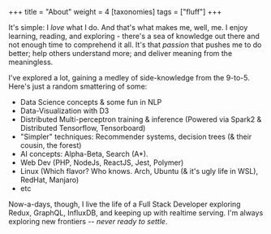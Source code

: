 +++
title = "About"
weight = 4
[taxonomies]
tags = ["fluff"]
+++

It's simple: I _love_ what I do. And that's what makes me, well, me. I enjoy learning, reading, and exploring - there's a sea of knowledge out there and not enough time to comprehend it all. It's that _passion_ that pushes me to do better; help others understand more; and deliver meaning from the meaningless.

I've explored a lot, gaining a medley of side-knowledge from the 9-to-5. Here's just a random smattering of some:

- Data Science concepts & some fun in NLP
- Data-Visualization with D3
- Distributed Multi-perceptron training & inference (Powered via Spark2 & Distributed Tensorflow, Tensorboard)
- "Simpler" techniques: Recommender systems, decision trees (& their cousin, the forest)
- AI concepts: Alpha-Beta, Search (A\*).
- Web Dev (PHP, NodeJs, ReactJS, Jest, Polymer)
- Linux (Which flavor? Who knows. Arch, Ubuntu (& it's ugly life in WSL), RedHat, Manjaro)
- etc

Now-a-days, though, I live the life of a Full Stack Developer exploring Redux, GraphQL, InfluxDB, and keeping up with realtime serving. I'm always exploring new frontiers -- _never ready to settle_.
